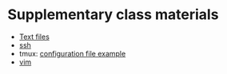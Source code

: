 # Supplementary class materials

- [Text files](textfile.md)
- [ssh](ssh/README.md)
- tmux: [configuration file example](tmux/tmux.conf)
- [vim](vim/README.md)

